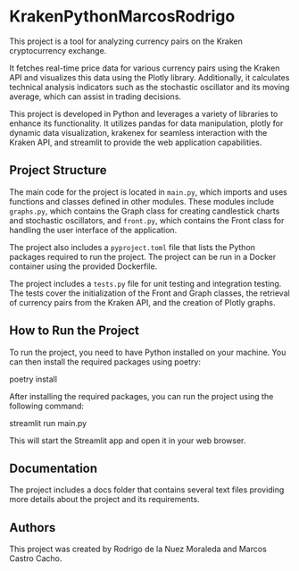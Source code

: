 # KrakenPythonMarcosRodrigo

This project is a tool for analyzing currency pairs on the Kraken cryptocurrency exchange. 

It fetches real-time price data for various currency pairs using the Kraken API and visualizes this data using the Plotly library. Additionally, it calculates technical analysis indicators such as the stochastic oscillator and its moving average, which can assist in trading decisions.

This project is developed in Python and leverages a variety of libraries to enhance its functionality. It utilizes pandas for data manipulation, plotly for dynamic data visualization, krakenex for seamless interaction with the Kraken API, and streamlit to provide the web application capabilities.

## Project Structure

The main code for the project is located in `main.py`, which imports and uses functions and classes defined in other modules. These modules include `graphs.py`, which contains the Graph class for creating candlestick charts and stochastic oscillators, and `front.py`, which contains the Front class for handling the user interface of the application.

The project also includes a `pyproject.toml` file that lists the Python packages required to run the project. The project can be run in a Docker container using the provided Dockerfile.

The project includes a `tests.py` file for unit testing and integration testing. The tests cover the initialization of the Front and Graph classes, the retrieval of currency pairs from the Kraken API, and the creation of Plotly graphs.

## How to Run the Project

To run the project, you need to have Python installed on your machine. You can then install the required packages using poetry:

poetry install

After installing the required packages, you can run the project using the following command:

streamlit run main.py

This will start the Streamlit app and open it in your web browser.

## Documentation

The project includes a docs folder that contains several text files providing more details about the project and its requirements.

## Authors

This project was created by Rodrigo de la Nuez Moraleda and Marcos Castro Cacho.
